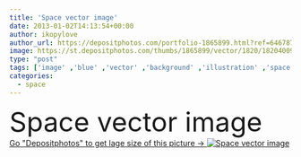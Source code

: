 ```yaml
---
title: 'Space vector image'
date: 2013-01-02T14:13:54+00:00
author: ikopylove
author_url: https://depositphotos.com/portfolio-1865899.html?ref=64678756
image: https://st.depositphotos.com/thumbs/1865899/vector/1820/18204009/api_thumb_450.jpg?forcejpeg=true
type: "post"
tags: ['image' ,'blue' ,'vector' ,'background' ,'illustration' ,'space' ,'sky' ,'beautiful' ,'sunlight' ,'sun' ,'abstract' ,'shine' ,'light' ,'solar' ,'cloud' ,'black' ,'dark' ,'sunrise' ,'sunset' ,'star' ,'fantasy' ,'futuristic' ,'night' ,'communication' ,'global' ,'flame' ,'glow' ,'way' ,'horizon' ,'earth' ,'planet' ,'world' ,'science' ,'future' ,'globe' ,'atmosphere' ,'moon' ,'flare' ,'astronomy' ,'galaxy' ,'flight' ,'telescope' ,'alien' ,'orbit' ,'cosmos' ,'eclipse' ,'explore' ,'eternity' ,'satellite' ,'outer' ]
categories: 
  - space
---
```

<div aling="center">
            <font size="60"> Space vector image</font>   
</div>
<div>
    <a href='https://st.depositphotos.com/thumbs/1865899/vector/1820/18204009/api_thumb_450.jpg?forcejpeg=true?ref=64678756' target=_blank > Go "Depositphotos" to get lage size of this picture ->
        <img href='https://st.depositphotos.com/thumbs/1865899/vector/1820/18204009/api_thumb_450.jpg?forcejpeg=true?ref=64678756' src='https://st.depositphotos.com/1865899/1820/v/950/depositphotos_18204009-stock-illustration-space-vector-image.jpg?forcejpeg=true' alt='Space vector image' >
    </a>
</div>
